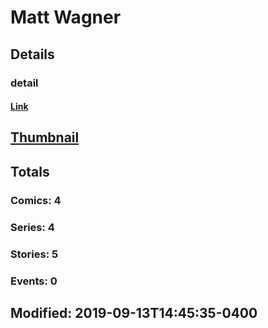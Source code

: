 # Matt  Wagner 
## Details
### detail
#### [Link](http://marvel.com/comics/creators/987/matt_wagner?utm_campaign=apiRef&utm_source=225578a89fc76f3d20fbffda5d17a88d)
## [Thumbnail](http://i.annihil.us/u/prod/marvel/i/mg/b/40/image_not_available.jpg)
## Totals
### Comics: 4
### Series: 4
### Stories: 5
### Events: 0
## Modified: 2019-09-13T14:45:35-0400